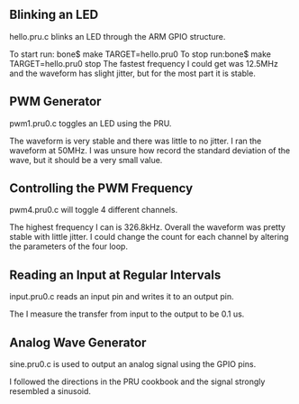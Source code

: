 ## Blinking an LED
hello.pru.c blinks an LED through the ARM GPIO structure.

To start run: bone$ make TARGET=hello.pru0 
To stop run:bone$ make TARGET=hello.pru0 stop
The fastest frequency I could get was 12.5MHz and the waveform has slight jitter, but for the most part it is stable. 

## PWM Generator
pwm1.pru0.c toggles an LED using the PRU.

The waveform is very stable and there was little to no jitter. I ran the waveform at 50MHz. 
I was unsure how record the standard deviation of the wave, but it should be a very small value.

## Controlling the PWM Frequency
pwm4.pru0.c will toggle 4 different channels.

The highest frequency I can is 326.8kHz. Overall the waveform was pretty stable with little jitter. 
I could change the count for each channel by altering the parameters of the four loop.

## Reading an Input at Regular Intervals
input.pru0.c reads an input pin and writes it to an output pin.

The I measure the transfer from input to the output to be 0.1 us.

## Analog Wave Generator
sine.pru0.c is used to output an analog signal using the GPIO pins. 

I followed the directions in the PRU cookbook and the signal strongly resembled a sinusoid.
